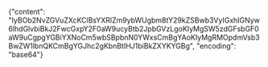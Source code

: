 {"content": "IyBOb2NvZGVuZXcKClBsYXRlZm9ybWUgbm8tY29kZSBwb3VyIGxhIGNyw6lhdGlvbiBkJ2FwcGxpY2F0aW9ucyBtb2JpbGVzLgoKIyMgSW5zdGFsbGF0aW9uCgpgYGBiYXNoCm5wbSBpbnN0YWxsCmBgYAoKIyMgRMOpdmVsb3BwZW1lbnQKCmBgYGJhc2gKbnBtIHJ1biBkZXYKYGBg", "encoding": "base64"}